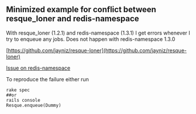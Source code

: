 ## Minimized example for conflict between resque_loner and redis-namespace

With resque_loner (1.2.1) and redis-namespace (1.3.1) I get errors whenever I try to enqueue any jobs. Does not happen with redis-namespace 1.3.0

[https://github.com/jayniz/resque-loner](https://github.com/jayniz/resque-loner)

[Issue on redis-namespace](https://github.com/resque/redis-namespace/issues/65)

To reproduce the failure either run

```
rake spec
##or
rails console
Resque.enqueue(Dummy)
```